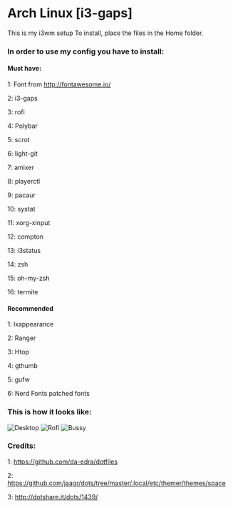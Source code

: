 # Arch Linux [i3-gaps]
This is my i3wm setup
To install, place the files in the Home folder.

### In order to use my config you have to install:

#### Must have:
1: Font from http://fontawesome.io/

2: i3-gaps

3: rofi

4: Polybar

5: scrot

6: light-git

7: amixer

8: playerctl

9: pacaur

10: systat

11: xorg-xinput

12: compton

13: i3status

14: zsh

15: oh-my-zsh

16: termite






#### Recommended
1: lxappearance

2: Ranger

3: Htop

4: gthumb

5: gufw

6: Nerd Fonts patched fonts

### This is how it looks like:
![Desktop](https://github.com/MrSnowMonster/My-i3wm-setup/blob/master/screenshots/2017-10-08-174445_3200x1800_scrot.png)
![Rofi](https://github.com/MrSnowMonster/My-i3wm-setup/blob/master/screenshots/2017-09-29-223325_3200x1800_scrot.png)
![Bussy](https://github.com/MrSnowMonster/My-i3wm-setup/blob/master/screenshots/2017-10-08-174546_3200x1800_scrot.png)

### Credits:
1: https://github.com/da-edra/dotfiles

2: https://github.com/jaagr/dots/tree/master/.local/etc/themer/themes/space

3: http://dotshare.it/dots/1439/
